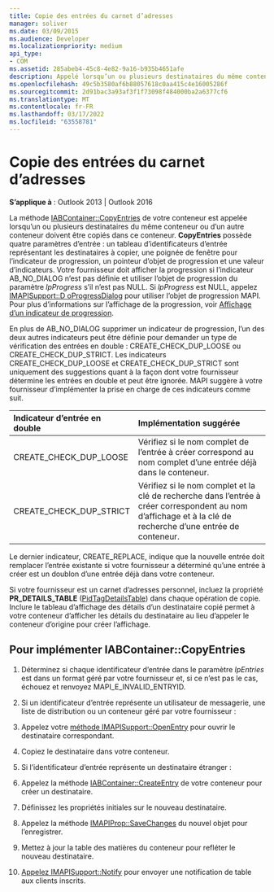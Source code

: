 ```yaml
---
title: Copie des entrées du carnet d’adresses
manager: soliver
ms.date: 03/09/2015
ms.audience: Developer
ms.localizationpriority: medium
api_type:
- COM
ms.assetid: 285abeb4-45c8-4e82-9a16-b935b4651afe
description: Appelé lorsqu’un ou plusieurs destinataires du même conteneur ou d’un autre conteneur doivent être copiés dans ce conteneur.
ms.openlocfilehash: 49c5b3580af6b88057618c0aa415c4e16005286f
ms.sourcegitcommit: 2d91bac3a93af3f1f73098f484000ba2a6377cf6
ms.translationtype: MT
ms.contentlocale: fr-FR
ms.lasthandoff: 03/17/2022
ms.locfileid: "63558781"
---
```

# <a name="copying-address-book-entries"></a>Copie des entrées du carnet d’adresses

**S’applique à** : Outlook 2013 | Outlook 2016
  
La méthode [IABContainer::CopyEntries](iabcontainer-copyentries.md) de votre conteneur est appelée lorsqu’un ou plusieurs destinataires du même conteneur ou d’un autre conteneur doivent être copiés dans ce conteneur. **CopyEntries** possède quatre paramètres d’entrée : un tableau d’identificateurs d’entrée représentant les destinataires à copier, une poignée de fenêtre pour l’indicateur de progression, un pointeur d’objet de progression et une valeur d’indicateurs. Votre fournisseur doit afficher la progression si l’indicateur AB_NO_DIALOG n’est pas définie et utiliser l’objet de progression du paramètre _lpProgress_ s’il n’est pas NULL. Si _lpProgress_ est NULL, appelez [IMAPISupport::D oProgressDialog](imapisupport-doprogressdialog.md) pour utiliser l’objet de progression MAPI. Pour plus d’informations sur l’affichage de la progression, voir [Affichage d’un indicateur de progression](mapi-progress-indicators.md).
  
En plus de AB_NO_DIALOG supprimer un indicateur de progression, l’un des deux autres indicateurs peut être définie pour demander un type de vérification des entrées en double : CREATE_CHECK_DUP_LOOSE ou CREATE_CHECK_DUP_STRICT. Les indicateurs CREATE_CHECK_DUP_LOOSE et CREATE_CHECK_DUP_STRICT sont uniquement des suggestions quant à la façon dont votre fournisseur détermine les entrées en double et peut être ignorée. MAPI suggère à votre fournisseur d’implémenter la prise en charge de ces indicateurs comme suit.
  
|**Indicateur d’entrée en double**|**Implémentation suggérée**|
|:-----|:-----|
|CREATE_CHECK_DUP_LOOSE  <br/> |Vérifiez si le nom complet de l’entrée à créer correspond au nom complet d’une entrée déjà dans le conteneur. |
|CREATE_CHECK_DUP_STRICT  <br/> |Vérifiez si le nom complet et la clé de recherche dans l’entrée à créer correspondent au nom d’affichage et à la clé de recherche d’une entrée de conteneur. |

Le dernier indicateur, CREATE_REPLACE, indique que la nouvelle entrée doit remplacer l’entrée existante si votre fournisseur a déterminé qu’une entrée à créer est un doublon d’une entrée déjà dans votre conteneur.
  
Si votre fournisseur est un carnet d’adresses personnel, incluez la propriété **PR_DETAILS_TABLE** ([PidTagDetailsTable](pidtagdetailstable-canonical-property.md)) dans chaque opération de copie. Inclure le tableau d’affichage des détails d’un destinataire copié permet à votre conteneur d’afficher les détails du destinataire au lieu d’appeler le conteneur d’origine pour créer l’affichage.
  
## <a name="to-implement-iabcontainercopyentries"></a>Pour implémenter IABContainer::CopyEntries
  
1. Déterminez si chaque identificateur d’entrée dans le paramètre _lpEntries_ est dans un format géré par votre fournisseur et, si ce n’est pas le cas, échouez et renvoyez MAPI_E_INVALID_ENTRYID.

1. Si un identificateur d’entrée représente un utilisateur de messagerie, une liste de distribution ou un conteneur géré par votre fournisseur :

1. Appelez votre [méthode IMAPISupport::OpenEntry](imapisupport-openentry.md) pour ouvrir le destinataire correspondant.

1. Copiez le destinataire dans votre conteneur.

1. Si l’identificateur d’entrée représente un destinataire étranger :

1. Appelez la méthode [IABContainer::CreateEntry](iabcontainer-createentry.md) de votre conteneur pour créer un destinataire.

1. Définissez les propriétés initiales sur le nouveau destinataire.

1. Appelez la méthode [IMAPIProp::SaveChanges](imapiprop-savechanges.md) du nouvel objet pour l’enregistrer.

1. Mettez à jour la table des matières du conteneur pour refléter le nouveau destinataire.

1. [Appelez IMAPISupport::Notify](imapisupport-notify.md) pour envoyer une notification de table aux clients inscrits.
